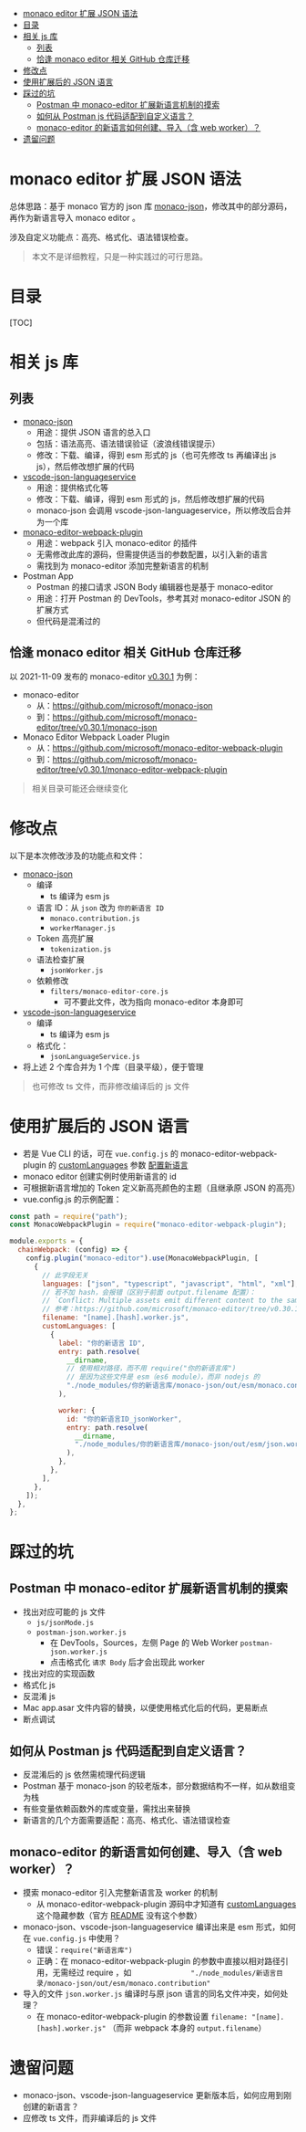 <!-- START doctoc generated TOC please keep comment here to allow auto update -->
<!-- DON'T EDIT THIS SECTION, INSTEAD RE-RUN doctoc TO UPDATE -->

- [monaco editor 扩展 JSON 语法](#monaco-editor-%E6%89%A9%E5%B1%95-json-%E8%AF%AD%E6%B3%95)
- [目录](#%E7%9B%AE%E5%BD%95)
- [相关 js 库](#%E7%9B%B8%E5%85%B3-js-%E5%BA%93)
  - [列表](#%E5%88%97%E8%A1%A8)
  - [恰逢 monaco editor 相关 GitHub 仓库迁移](#%E6%81%B0%E9%80%A2-monaco-editor-%E7%9B%B8%E5%85%B3-github-%E4%BB%93%E5%BA%93%E8%BF%81%E7%A7%BB)
- [修改点](#%E4%BF%AE%E6%94%B9%E7%82%B9)
- [使用扩展后的 JSON 语言](#%E4%BD%BF%E7%94%A8%E6%89%A9%E5%B1%95%E5%90%8E%E7%9A%84-json-%E8%AF%AD%E8%A8%80)
- [踩过的坑](#%E8%B8%A9%E8%BF%87%E7%9A%84%E5%9D%91)
  - [Postman 中 monaco-editor 扩展新语言机制的摸索](#postman-%E4%B8%AD-monaco-editor-%E6%89%A9%E5%B1%95%E6%96%B0%E8%AF%AD%E8%A8%80%E6%9C%BA%E5%88%B6%E7%9A%84%E6%91%B8%E7%B4%A2)
  - [如何从 Postman js 代码适配到自定义语言？](#%E5%A6%82%E4%BD%95%E4%BB%8E-postman-js-%E4%BB%A3%E7%A0%81%E9%80%82%E9%85%8D%E5%88%B0%E8%87%AA%E5%AE%9A%E4%B9%89%E8%AF%AD%E8%A8%80)
  - [monaco-editor 的新语言如何创建、导入（含 web worker）？](#monaco-editor-%E7%9A%84%E6%96%B0%E8%AF%AD%E8%A8%80%E5%A6%82%E4%BD%95%E5%88%9B%E5%BB%BA%E5%AF%BC%E5%85%A5%E5%90%AB-web-worker)
- [遗留问题](#%E9%81%97%E7%95%99%E9%97%AE%E9%A2%98)

<!-- END doctoc generated TOC please keep comment here to allow auto update -->

# monaco editor 扩展 JSON 语法
总体思路：基于 monaco 官方的 json 库 [monaco-json](https://github.com/microsoft/monaco-editor/tree/v0.30.1/monaco-json)，修改其中的部分源码，再作为新语言导入 monaco editor 。

涉及自定义功能点：高亮、格式化、语法错误检查。

> 本文不是详细教程，只是一种实践过的可行思路。



# 目录
[TOC]



# 相关 js 库
## 列表
- [monaco-json](https://github.com/microsoft/monaco-editor/tree/v0.30.1/monaco-json)
  - 用途：提供 JSON 语言的总入口
  - 包括：语法高亮、语法错误验证（波浪线错误提示）
  - 修改：下载、编译，得到 esm 形式的 js（也可先修改 ts 再编译出 js js），然后修改想扩展的代码
- [vscode-json-languageservice](https://github.com/microsoft/vscode-json-languageservice/tree/v4.1.10)
  - 用途：提供格式化等
  - 修改：下载、编译，得到 esm 形式的 js，然后修改想扩展的代码
  - monaco-json 会调用 vscode-json-languageservice，所以修改后合并为一个库
- [monaco-editor-webpack-plugin](https://github.com/microsoft/monaco-editor/tree/v0.30.1/monaco-editor-webpack-plugin)
  - 用途：webpack 引入 monaco-editor 的插件
  - 无需修改此库的源码，但需提供适当的参数配置，以引入新的语言
  - 需找到为 monaco-editor 添加完整新语言的机制
- Postman App
  - Postman 的接口请求 JSON Body 编辑器也是基于 monaco-editor
  - 用途：打开 Postman 的 DevTools，参考其对 monaco-editor JSON 的扩展方式
  - 但代码是混淆过的



## 恰逢 monaco editor 相关 GitHub 仓库迁移
以 2021-11-09 发布的 monaco-editor [v0.30.1](https://github.com/microsoft/monaco-editor/tree/v0.30.1) 为例：

- monaco-editor
  - 从：https://github.com/microsoft/monaco-json
  - 到：https://github.com/microsoft/monaco-editor/tree/v0.30.1/monaco-json
- Monaco Editor Webpack Loader Plugin
  - 从：https://github.com/microsoft/monaco-editor-webpack-plugin
  - 到：https://github.com/microsoft/monaco-editor/tree/v0.30.1/monaco-editor-webpack-plugin

> 相关目录可能还会继续变化



# 修改点
以下是本次修改涉及的功能点和文件：

- [monaco-json](https://github.com/microsoft/monaco-editor/tree/v0.30.1/monaco-json)
  - 编译
     - ts 编译为 esm js
  - 语言 ID：从 `json` 改为 `你的新语言 ID`
     - `monaco.contribution.js`
     - `workerManager.js`
  - Token 高亮扩展
     - `tokenization.js`
  - 语法检查扩展
     - `jsonWorker.js`
  - 依赖修改
     - `filters/monaco-editor-core.js`
        - 可不要此文件，改为指向 monaco-editor 本身即可
- [vscode-json-languageservice](https://github.com/microsoft/vscode-json-languageservice/tree/v4.1.10)
  - 编译
     - ts 编译为 esm js
  - 格式化：
     - `jsonLanguageService.js`
- 将上述 2 个库合并为 1 个库（目录平级），便于管理



> 也可修改 ts 文件，而非修改编译后的 js 文件



# 使用扩展后的 JSON 语言
- 若是 Vue CLI 的话，可在 `vue.config.js` 的 monaco-editor-webpack-plugin 的 [customLanguages](https://github.com/microsoft/monaco-editor/blob/v0.30.1/monaco-editor-webpack-plugin/src/index.ts#L81) 参数 [配置新语言](https://github.com/microsoft/monaco-editor/blob/v0.30.1/monaco-editor-webpack-plugin/src/languages.ts#L120-L127)
- monaco editor 创建实例时使用新语言的 id
- 可根据新语言增加的 Token 定义新高亮颜色的主题（且继承原 JSON 的高亮）
- vue.config.js 的示例配置：
```js
const path = require("path");
const MonacoWebpackPlugin = require("monaco-editor-webpack-plugin");

module.exports = {
  chainWebpack: (config) => {
    config.plugin("monaco-editor").use(MonacoWebpackPlugin, [
      {
	    // 此字段无关
        languages: ["json", "typescript", "javascript", "html", "xml"],
        // 若不加 hash，会报错（区别于前面 output.filename 配置）：
        // `Conflict: Multiple assets emit different content to the same filename json.worker.js`
        // 参考：https://github.com/microsoft/monaco-editor/tree/v0.30.1/monaco-editor-webpack-plugin#options
        filename: "[name].[hash].worker.js",
        customLanguages: [
          {
            label: "你的新语言 ID",
            entry: path.resolve(
              __dirname,
              // 使用相对路径，而不用 require("你的新语言库")
              // 是因为这些文件是 esm（es6 module），而非 nodejs 的
              "./node_modules/你的新语言库/monaco-json/out/esm/monaco.contribution"
            ),

            worker: {
              id: "你的新语言ID_jsonWorker",
              entry: path.resolve(
                __dirname,
                "./node_modules/你的新语言库/monaco-json/out/esm/json.worker"
              ),
            },
          },
        ],
      },
    ]);
  },
};
```


# 踩过的坑
## Postman 中 monaco-editor 扩展新语言机制的摸索
- 找出对应可能的 js 文件
  - `js/jsonMode.js`
  - `postman-json.worker.js`
     - 在 DevTools，Sources，左侧 Page 的 Web Worker `postman-json.worker.js` 
     - 点击格式化 `请求 Body` 后才会出现此 worker
- 找出对应的实现函数
- 格式化 js
- 反混淆 js
- Mac app.asar 文件内容的替换，以便使用格式化后的代码，更易断点
- 断点调试



## 如何从 Postman js 代码适配到自定义语言？
- 反混淆后的 js 依然需梳理代码逻辑
- Postman 基于 monaco-json 的较老版本，部分数据结构不一样，如从数组变为栈
- 有些变量依赖函数外的库或变量，需找出来替换
- 新语言的几个方面需要适配：高亮、格式化、语法错误检查



## monaco-editor 的新语言如何创建、导入（含 web worker）？
- 摸索 monaco-editor 引入完整新语言及 worker 的机制
  - 从 monaco-editor-webpack-plugin 源码中才知道有 [customLanguages](https://github.com/microsoft/monaco-editor/blob/v0.30.1/monaco-editor-webpack-plugin/src/index.ts#L81) 这个隐藏参数（官方 [README](https://github.com/microsoft/monaco-editor/tree/v0.30.1/monaco-editor-webpack-plugin#options) 没有这个参数）
- monaco-json、vscode-json-languageservice 编译出来是 esm 形式，如何在 `vue.config.js` 中使用？
  - 错误：`require("新语言库")`
  - 正确：在 monaco-editor-webpack-plugin 的参数中直接以相对路径引用，无需经过 require ，如 `              "./node_modules/新语言目录/monaco-json/out/esm/monaco.contribution"`
- 导入的文件 `json.worker.js` 编译时与原 json 语言的同名文件冲突，如何处理？
  - 在 monaco-editor-webpack-plugin 的参数设置 `filename: "[name].[hash].worker.js"` （而非 webpack 本身的 `output.filename`）



# 遗留问题
- monaco-json、vscode-json-languageservice 更新版本后，如何应用到刚创建的新语言？
- 应修改 ts 文件，而非编译后的 js 文件


